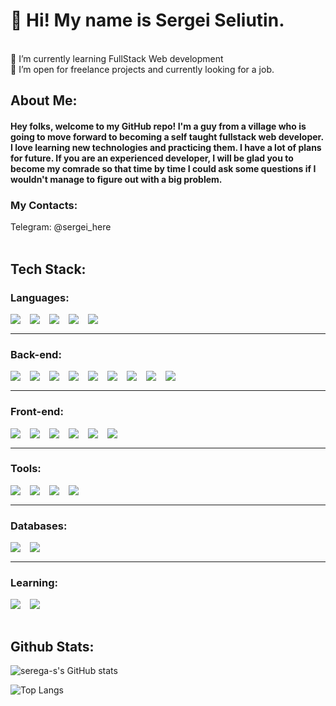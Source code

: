 <h1>
     🤘 Hi! My name is Sergei Seliutin.
  </h1>
<br/>
🌱 I’m currently learning FullStack Web development
<br />
👯 I’m open for freelance projects and currently looking for a job.

<br/>
<h2>About Me:</h2>
<h4>
Hey folks, welcome to my GitHub repo! I'm a guy from a village who is going to move forward to becoming a self taught fullstack web developer. I love learning new technologies and practicing them. I have a lot of plans for future. If you are an experienced developer, I will be glad you to become my comrade so that time by time I could ask some questions if I wouldn't manage to figure out with a big problem.
</h4>
<h3>My Contacts:</h3>
Telegram: @sergei_here

<br />
<br />
<h2>Tech Stack:</h2>

<h3>Languages:</h3>

<img align="left" style="margin-right:15px" src="https://img.shields.io/badge/-Python-090909?style=for-the-badge&logo=python">
<img align="left" style="margin-right:15px" src="https://img.shields.io/badge/-JavaScript-090909?style=for-the-badge&logo=javascript">
<img align="left" style="margin-right:15px" src="https://img.shields.io/badge/-Html-090909?style=for-the-badge&logo=html5">
<img align="left" style="margin-right:15px" src="https://img.shields.io/badge/-Css3-090909?style=for-the-badge&logo=css3">
<img align="left" style="margin-right:15px" src="https://img.shields.io/badge/-Sass-090909?style=for-the-badge&logo=sass">

<br/>
<hr/>

<!-- ###Tools: -->

<h3>Back-end:</h3>
<img align="left" style="margin-right:15px" src="https://img.shields.io/badge/-Django-090909?style=for-the-badge&logo=Django">
<img align="left" style="margin-right:15px" src="https://img.shields.io/badge/-DRF-090909?style=for-the-badge&logo=Django%20Rest%20Framework">
<img align="left" style="margin-right:15px" src="https://img.shields.io/badge/-Celery-090909?style=for-the-badge&logo=Celery">
<img align="left" style="margin-right:15px" src="https://img.shields.io/badge/-FastAPI-090909?style=for-the-badge&logo=FastAPI">
<img align="left" style="margin-right:15px" src="https://img.shields.io/badge/-Express-090909?style=for-the-badge&logo=Express">
<img align="left" style="margin-right:15px" src="https://img.shields.io/badge/-NestJS-090909?style=for-the-badge&logo=NestJS">
<img align="left" style="margin-right:15px" src="https://img.shields.io/badge/-Nodejs-090909?style=for-the-badge&logo=node.js">
<img align="left" style="margin-right:15px" src="https://img.shields.io/badge/-SqlAlchemy-090909?style=for-the-badge&logo=SqlAlchemy">
<img align="left" style="margin-right:15px" src="https://img.shields.io/badge/-Docker-090909?style=for-the-badge&logo=Docker">

<br />
<hr />

<h3>Front-end:</h3>
<img align="left" style="margin-right:15px" src="https://img.shields.io/badge/-React-090909?style=for-the-badge&logo=react">
<img align="left" style="margin-right:15px" src="https://img.shields.io/badge/-Vue-090909?style=for-the-badge&logo=Vue">
<img align="left" style="margin-right:15px" src="https://img.shields.io/badge/-TailwindCSS-090909?style=for-the-badge&logo=TailwindCSS">
<img align="left" style="margin-right:15px" src="https://img.shields.io/badge/-Bulma-090909?style=for-the-badge&logo=Bulma">
<img align="left" style="margin-right:15px" src="https://img.shields.io/badge/-Bootstrap-090909?style=for-the-badge&logo=Bootstrap">
<img align="left" style="margin-right:15px" src="https://img.shields.io/badge/-TypeScript-090909?style=for-the-badge&logo=TypeScript">


<br />
<hr />

<h3>Tools:</h3>
<img align="left" style="margin-right:15px" src="https://img.shields.io/badge/-Intellij Idea-090909?style=for-the-badge&logo=intellijidea">
<img align="left" style="margin-right:15px" src="https://img.shields.io/badge/-Visual Studio Code-090909?style=for-the-badge&logo=visual%20studio%20code">
<img align="left" style="margin-right:15px" src="https://img.shields.io/badge/-git-090909?style=for-the-badge&logo=git">
<img align="left" style="margin-right:15px" src="https://img.shields.io/badge/-github-090909?style=for-the-badge&logo=github">

<br />
<hr />

<h3>Databases:</h3>
<img align="left" style="margin-right:15px" src="https://img.shields.io/badge/-Postgresql-090909?style=for-the-badge&logo=postgresql">
<img align="left" style="margin-right:15px" src="https://img.shields.io/badge/-Redis-090909?style=for-the-badge&logo=redis">

<br />
<hr>

<h3>Learning: </h3>
<img align="left" style="margin-right:15px" src="https://img.shields.io/badge/-TypeScript-090909?style=for-the-badge&logo=TypeScript">
<img align="left" style="margin-right:15px" src="https://img.shields.io/badge/-KaliLinux-090909?style=for-the-badge&logo=Kali%20Linux">

<br/>
<br/>
<h2>Github Stats:</h2>

![serega-s's GitHub stats](https://github-readme-stats.vercel.app/api?username=serega%2Ds&theme=tokyonight&show_icons=true&include_all_commits=true&count_private=true&show_owner=true)

![Top Langs](https://github-readme-stats.vercel.app/api/top-langs/?username=serega%2Ds&layout=compact&theme=radical&langs_count=10)
